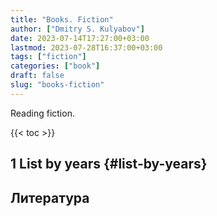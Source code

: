 ```yaml
---
title: "Books. Fiction"
author: ["Dmitry S. Kulyabov"]
date: 2023-07-14T17:27:00+03:00
lastmod: 2023-07-28T16:37:00+03:00
tags: ["fiction"]
categories: ["book"]
draft: false
slug: "books-fiction"
---
```


Reading fiction.

<!--more-->

{{< toc >}}


## <span class="section-num">1</span> List by years {#list-by-years}

## Литература

<div class="csl-bib-body">
</div>
